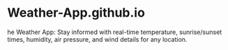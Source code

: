 # Weather-App.github.io
he Weather App: Stay informed with real-time temperature, sunrise/sunset times, humidity, air pressure, and wind details for any location.
